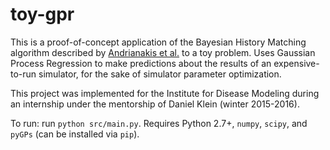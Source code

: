 # toy-gpr

This is a proof-of-concept application of the Bayesian History Matching algorithm described by [Andrianakis et al.](http://journals.plos.org/ploscompbiol/article?id=10.1371/journal.pcbi.1003968) to a toy problem. Uses Gaussian Process Regression to make predictions about the results of an expensive-to-run simulator, for the sake of simulator parameter optimization.

This project was implemented for the Institute for Disease Modeling during an internship under the mentorship of Daniel Klein (winter 2015-2016).

To run: run `python src/main.py`. Requires Python 2.7+, `numpy`, `scipy`, and `pyGPs` (can be installed via `pip`).
